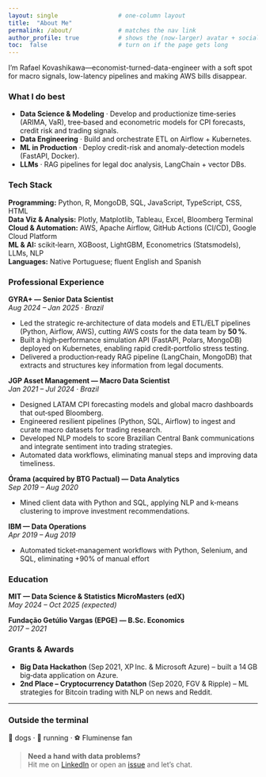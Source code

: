 ```yaml
---
layout: single                 # one-column layout
title:  "About Me"
permalink: /about/             # matches the nav link
author_profile: true           # shows the (now-larger) avatar + socials
toc:  false                    # turn on if the page gets long
---
```


<!-- Kick-off blurb -->
I’m Rafael Kovashikawa—economist-turned-data-engineer with a soft spot for macro signals, low-latency pipelines and making AWS bills disappear.

### What I do best
* **Data Science & Modeling** · Develop and productionize time‑series (ARIMA, VaR), tree‑based and econometric models for CPI forecasts, credit risk and trading signals.
* **Data Engineering** · Build and orchestrate ETL on Airflow + Kubernetes.
* **ML in Production** · Deploy credit-risk and anomaly-detection models (FastAPI, Docker).
* **LLMs** · RAG pipelines for legal doc analysis, LangChain + vector DBs.

### Tech Stack
**Programming:** Python, R, MongoDB, SQL, JavaScript, TypeScript, CSS, HTML  
**Data Viz & Analysis:** Plotly, Matplotlib, Tableau, Excel, Bloomberg Terminal  
**Cloud & Automation:** AWS, Apache Airflow, GitHub Actions (CI/CD), Google Cloud Platform  
**ML & AI:** scikit‑learn, XGBoost, LightGBM, Econometrics (Statsmodels), LLMs, NLP  
**Languages:** Native Portuguese; fluent English and Spanish

### Professional Experience
**GYRA+ — Senior Data Scientist**  
_Aug 2024 – Jan 2025 · Brazil_  
- Led the strategic re‑architecture of data models and ETL/ELT pipelines (Python, Airflow, AWS), cutting AWS costs for the data team by **50 %**.  
- Built a high‑performance simulation API (FastAPI, Polars, MongoDB) deployed on Kubernetes, enabling rapid credit‑portfolio stress testing.  
- Delivered a production‑ready RAG pipeline (LangChain, MongoDB) that extracts and structures key information from legal documents.

**JGP Asset Management — Macro Data Scientist**  
_Jan 2021 – Jul 2024 · Brazil_  
- Designed LATAM CPI forecasting models and global macro dashboards that out‑sped Bloomberg.  
- Engineered resilient pipelines (Python, SQL, Airflow) to ingest and curate macro datasets for trading research.  
- Developed NLP models to score Brazilian Central Bank communications and integrate sentiment into trading strategies.  
- Automated data workflows, eliminating manual steps and improving data timeliness.

**Órama (acquired by BTG Pactual) — Data Analytics**  
_Sep 2019 – Aug 2020_  
- Mined client data with Python and SQL, applying NLP and k‑means clustering to improve investment recommendations.

**IBM — Data Operations**  
_Apr 2019 – Aug 2019_
- Automated ticket‑management workflows with Python, Selenium, and SQL, eliminating +90% of manual effort

### Education
**MIT — Data Science & Statistics MicroMasters (edX)**  
_May 2024 – Oct 2025 (expected)_

**Fundação Getúlio Vargas (EPGE) — B.Sc. Economics**  
_2017 – 2021_

### Grants & Awards
- **Big Data Hackathon** (Sep 2021, XP Inc. & Microsoft Azure) – built a 14 GB big‑data application on Azure.  
- **2nd Place – Cryptocurrency Datathon** (Sep 2020, FGV & Ripple) – ML strategies for Bitcoin trading with NLP on news and Reddit.

----

### Outside the terminal
🦮 dogs · 🏃 running · ⚽ Fluminense fan

> **Need a hand with data problems?**  
> Hit me on [LinkedIn](https://www.linkedin.com/in/rkovashikawa/) or open an [issue](https://github.com/kovashikawa/kovashikawa.github.io/issues) and let’s chat.